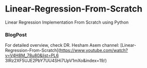 # Linear-Regression-From-Scratch
Linear Regression Implementation From Scratch using Python

### BlogPost
For detailed overview, check DR. Hesham Asem channel: [Linear-Regression-From-Scratch](https://www.youtube.com/watch?v=V4H8M_78u80&list=PL6 3IRz2XF5UJE2PbY7UU4SHi7UpV1mXo&index=19/)
